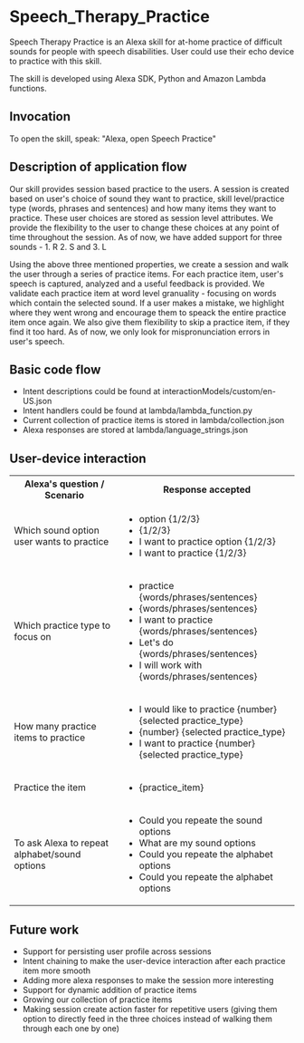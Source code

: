 # Speech_Therapy_Practice

Speech Therapy Practice is an Alexa skill for at-home practice of difficult sounds for people with speech disabilities. User could use their echo device to practice with this skill. 

The skill is developed using Alexa SDK, Python and Amazon Lambda functions.

## Invocation
To open the skill, speak: "Alexa, open Speech Practice"

## Description of application flow
Our skill provides session based practice to the users. A session is created based on user's choice of sound they want to practice, skill level/practice type (words, phrases and sentences) and how many items they want to practice. These user choices are stored as session level attributes. We provide the flexibility to the user to change these choices at any point of time throughout the session. As of now, we have added support for three sounds - 1. R 2. S and 3. L

Using the above three mentioned properties, we create a session and walk the user through a series of practice items. For each practice item, user's speech is captured, analyzed and a useful feedback is provided. We validate each practice item at word level granuality - focusing on words which contain the selected sound. If a user makes a mistake, we highlight where they went wrong and encourage them to speack the entire practice item once again. We also give them flexibility to skip a practice item, if they find it too hard. As of now, we only look for mispronunciation errors in user's speech.

## Basic code flow
* Intent descriptions could be found at interactionModels/custom/en-US.json
* Intent handlers could be found at lambda/lambda_function.py 
* Current collection of practice items is stored in lambda/collection.json
* Alexa responses are stored at lambda/language_strings.json

## User-device interaction

<table>
  <tbody>
    <tr>
      <th>Alexa's question / Scenario</th>
      <th align="center">Response accepted</th>
    </tr>
    <tr>
      <td>Which sound option user wants to practice</td>
      <td>
        <ul>
          <li>option {1/2/3}</li>
          <li>{1/2/3}</li>
          <li>I want to practice option {1/2/3}</li>
          <li>I want to practice {1/2/3}</li>
        </ul>
      </td>
    </tr>
    <tr>
      <td>Which practice type to focus on</td>
      <td>
        <ul>
          <li>practice {words/phrases/sentences}</li>
          <li>{words/phrases/sentences}</li>
          <li>I want to practice {words/phrases/sentences}</li>
          <li>Let's do {words/phrases/sentences}</li>
          <li>I will work with {words/phrases/sentences}</li>
        </ul>
      </td>
    </tr>
    <tr>
      <td>How many practice items to practice</td>
      <td>
        <ul>
          <li>I would like to practice {number} {selected practice_type}</li>
          <li>{number} {selected practice_type}</li>
          <li>I want to practice {number} {selected practice_type}</li>
        </ul>
      </td>
    </tr>
    <tr>
      <td>Practice the item</td>
      <td>
        <ul>
          <li>{practice_item}</li>
        </ul>
      </td>
    </tr>
    <tr>
      <td>To ask Alexa to repeat alphabet/sound options</td>
      <td>
        <ul>
          <li>Could you repeate the sound options</li>
          <li>What are my sound options</li>
          <li>Could you repeate the alphabet options</li>
          <li>Could you repeate the alphabet options</li>
        </ul>
      </td>
    </tr>
  </tbody>
</table>

## Future work
* Support for persisting user profile across sessions
* Intent chaining to make the user-device interaction after each practice item more smooth
* Adding more alexa responses to make the session more interesting
* Support for dynamic addition of practice items
* Growing our collection of practice items
* Making session create action faster for repetitive users (giving them option to directly feed in the three choices instead of walking them through each one by one)
